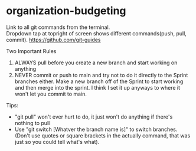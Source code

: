# organization-budgeting

Link to all git commands from the terminal.  
Dropdown tap at topright of screen shows different commands(push, pull, commit).
https://github.com/git-guides

Two Important Rules
  1)  ALWAYS pull before you create a new branch and start working on anything
  2)  NEVER commit or push to main and try not to do it directly to the Sprint branches either.
      Make a new branch off of the Sprint to start working and then merge into the sprint.
      I think I set it up anyways to where it won't let you commit to main.

Tips: 
  - "git pull" won't ever hurt to do, it just won't do anything if there's nothing to pull
  - Use "git switch [Whatver the branch name is]" to switch branches. (Don't use quotes or square
    brackets in the actually command, that was just so you could tell what's what).
